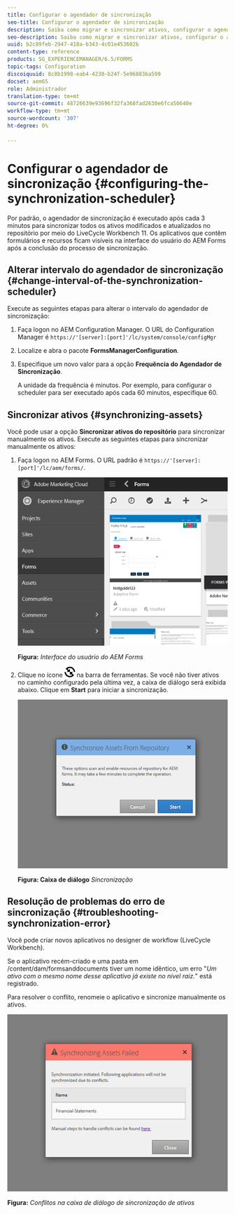 ```yaml
---
title: Configurar o agendador de sincronização
seo-title: Configurar o agendador de sincronização
description: Saiba como migrar e sincronizar ativos, configurar o agendador de sincronização e usar pastas para organizar ativos.
seo-description: Saiba como migrar e sincronizar ativos, configurar o agendador de sincronização e usar pastas para organizar ativos.
uuid: b2c89feb-2947-418a-b343-4c01e453602b
content-type: reference
products: SG_EXPERIENCEMANAGER/6.5/FORMS
topic-tags: Configuration
discoiquuid: 8c8b1998-eab4-4230-b24f-5e96883ba599
docset: aem65
role: Administrador
translation-type: tm+mt
source-git-commit: 48726639e93696f32fa368fad2630e6fca50640e
workflow-type: tm+mt
source-wordcount: '307'
ht-degree: 0%

---
```



# Configurar o agendador de sincronização {#configuring-the-synchronization-scheduler}

Por padrão, o agendador de sincronização é executado após cada 3 minutos para sincronizar todos os ativos modificados e atualizados no repositório por meio do LiveCycle Workbench 11. Os aplicativos que contêm formulários e recursos ficam visíveis na interface do usuário do AEM Forms após a conclusão do processo de sincronização.

## Alterar intervalo do agendador de sincronização {#change-interval-of-the-synchronization-scheduler}

Execute as seguintes etapas para alterar o intervalo do agendador de sincronização:

1. Faça logon no AEM Configuration Manager. O URL do Configuration Manager é `https://'[server]:[port]'/lc/system/console/configMgr`

1. Localize e abra o pacote **FormsManagerConfiguration**.

1. Especifique um novo valor para a opção **Frequência do Agendador de Sincronização**.

   A unidade da frequência é minutos. Por exemplo, para configurar o scheduler para ser executado após cada 60 minutos, especifique 60.

## Sincronizar ativos {#synchronizing-assets}

Você pode usar a opção **Sincronizar ativos do repositório** para sincronizar manualmente os ativos. Execute as seguintes etapas para sincronizar manualmente os ativos:

1. Faça logon no AEM Forms. O URL padrão é `https://'[server]:[port]'/lc/aem/forms/`.

   ![Interface do usuário do AEM Forms](assets/aem_forms_ui.png)

   **Figura:** *Interface do usuário do AEM Forms*

1. Clique no ícone ![aem6forms_sync](assets/aem6forms_sync.png) na barra de ferramentas. Se você não tiver ativos no caminho configurado pela última vez, a caixa de diálogo será exibida abaixo. Clique em **Start** para iniciar a sincronização.

   ![Caixa de diálogo Sincronização](assets/migrate-and-syncronize.png)

   **Figura: Caixa de diálogo** *Sincronização*

## Resolução de problemas do erro de sincronização {#troubleshooting-synchronization-error}

Você pode criar novos aplicativos no designer de workflow (LiveCycle Workbench).

Se o aplicativo recém-criado e uma pasta em /content/dam/formsanddocuments tiver um nome idêntico, um erro &quot;*Um ativo com o mesmo nome desse aplicativo já existe no nível raiz.*&quot; está registrado.

Para resolver o conflito, renomeie o aplicativo e sincronize manualmente os ativos.

![Conflitos na caixa de diálogo sincronização de ativos](assets/sync-conflict.png)

**Figura:** *Conflitos na caixa de diálogo de sincronização de ativos*
